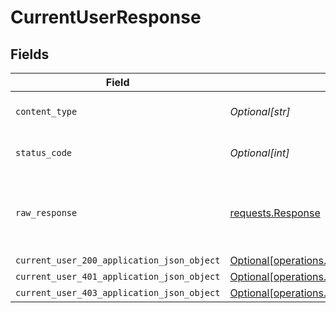 # CurrentUserResponse


## Fields

| Field                                                                                                              | Type                                                                                                               | Required                                                                                                           | Description                                                                                                        |
| ------------------------------------------------------------------------------------------------------------------ | ------------------------------------------------------------------------------------------------------------------ | ------------------------------------------------------------------------------------------------------------------ | ------------------------------------------------------------------------------------------------------------------ |
| `content_type`                                                                                                     | *Optional[str]*                                                                                                    | :heavy_check_mark:                                                                                                 | HTTP response content type for this operation                                                                      |
| `status_code`                                                                                                      | *Optional[int]*                                                                                                    | :heavy_check_mark:                                                                                                 | HTTP response status code for this operation                                                                       |
| `raw_response`                                                                                                     | [requests.Response](https://requests.readthedocs.io/en/latest/api/#requests.Response)                              | :heavy_minus_sign:                                                                                                 | Raw HTTP response; suitable for custom response parsing                                                            |
| `current_user_200_application_json_object`                                                                         | [Optional[operations.CurrentUser200ApplicationJSON]](undefined/models/operations/currentuser200applicationjson.md) | :heavy_minus_sign:                                                                                                 | OK                                                                                                                 |
| `current_user_401_application_json_object`                                                                         | [Optional[operations.CurrentUser401ApplicationJSON]](undefined/models/operations/currentuser401applicationjson.md) | :heavy_minus_sign:                                                                                                 | Unauthenticated                                                                                                    |
| `current_user_403_application_json_object`                                                                         | [Optional[operations.CurrentUser403ApplicationJSON]](undefined/models/operations/currentuser403applicationjson.md) | :heavy_minus_sign:                                                                                                 | Forbidden                                                                                                          |